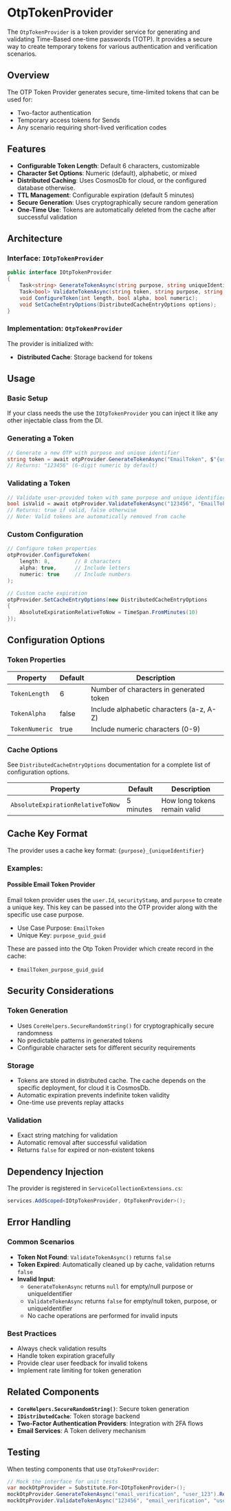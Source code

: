 # OtpTokenProvider

The `OtpTokenProvider` is a token provider service for generating and validating Time-Based one-time passwords (TOTP). It provides a secure way to create temporary tokens for various authentication and verification scenarios.

## Overview

The OTP Token Provider generates secure, time-limited tokens that can be used for:
- Two-factor authentication
- Temporary access tokens for Sends
- Any scenario requiring short-lived verification codes

## Features

- **Configurable Token Length**: Default 6 characters, customizable
- **Character Set Options**: Numeric (default), alphabetic, or mixed
- **Distributed Caching**: Uses CosmosDb for cloud, or the configured database otherwise.
- **TTL Management**: Configurable expiration (default 5 minutes)
- **Secure Generation**: Uses cryptographically secure random generation
- **One-Time Use**: Tokens are automatically deleted from the cache after successful validation

## Architecture

### Interface: `IOtpTokenProvider`

```csharp
public interface IOtpTokenProvider
{
    Task<string> GenerateTokenAsync(string purpose, string uniqueIdentifier);
    Task<bool> ValidateTokenAsync(string token, string purpose, string uniqueIdentifier);
    void ConfigureToken(int length, bool alpha, bool numeric);
    void SetCacheEntryOptions(DistributedCacheEntryOptions options);
}
```

### Implementation: `OtpTokenProvider`

The provider is initialized with:
- **Distributed Cache**: Storage backend for tokens

## Usage

### Basic Setup

If your class needs the use the `IOtpTokenProvider` you can inject it like any other injectable class from the DI.

### Generating a Token

```csharp
// Generate a new OTP with purpose and unique identifier
string token = await otpProvider.GenerateTokenAsync("EmailToken", $"{userId}_{securityStamp}_{purpose}");
// Returns: "123456" (6-digit numeric by default)
```

### Validating a Token

```csharp
// Validate user-provided token with same purpose and unique identifier used for generation
bool isValid = await otpProvider.ValidateTokenAsync("123456", "EmailToken", $"{userId}_{securityStamp}_{purpose}");
// Returns: true if valid, false otherwise
// Note: Valid tokens are automatically removed from cache
```

### Custom Configuration

```csharp
// Configure token properties
otpProvider.ConfigureToken(
    length: 8,        // 8 characters
    alpha: true,      // Include letters
    numeric: true     // Include numbers
);

// Custom cache expiration
otpProvider.SetCacheEntryOptions(new DistributedCacheEntryOptions
{
    AbsoluteExpirationRelativeToNow = TimeSpan.FromMinutes(10)
});
```

## Configuration Options

### Token Properties

| Property | Default | Description |
|----------|---------|-------------|
| `TokenLength` | 6 | Number of characters in generated token |
| `TokenAlpha` | false | Include alphabetic characters (a-z, A-Z) |
| `TokenNumeric` | true | Include numeric characters (0-9) |

### Cache Options

See `DistributedCacheEntryOptions` documentation for a complete list of configuration options.

| Property | Default | Description |
|----------|---------|-------------|
| `AbsoluteExpirationRelativeToNow` | 5 minutes | How long tokens remain valid |

## Cache Key Format

The provider uses a cache key format: `{purpose}_{uniqueIdentifier}`

### Examples:

#### Possible Email Token Provider
Email token provider uses the `user.Id`, `securityStamp`, and `purpose` to create a unique key. This key can be passed into the OTP provider along with the specific use case purpose.

- Use Case Purpose: `EmailToken`
- Unique Key: `purpose_guid_guid`

These are passed into the Otp Token Provider which create record in the cache:
- `EmailToken_purpose_guid_guid`

## Security Considerations

### Token Generation
- Uses `CoreHelpers.SecureRandomString()` for cryptographically secure randomness
- No predictable patterns in generated tokens
- Configurable character sets for different security requirements

### Storage
- Tokens are stored in distributed cache. The cache depends on the specific deployment, for cloud it is CosmosDb.
- Automatic expiration prevents indefinite token validity
- One-time use prevents replay attacks

### Validation
- Exact string matching for validation
- Automatic removal after successful validation
- Returns `false` for expired or non-existent tokens

## Dependency Injection

The provider is registered in `ServiceCollectionExtensions.cs`:

```csharp
services.AddScoped<IOtpTokenProvider, OtpTokenProvider>();
```

## Error Handling

### Common Scenarios

- **Token Not Found**: `ValidateTokenAsync()` returns `false`
- **Token Expired**: Automatically cleaned up by cache, validation returns `false`
- **Invalid Input**:
  - `GenerateTokenAsync` returns `null` for empty/null purpose or uniqueIdentifier
  - `ValidateTokenAsync` returns `false` for empty/null token, purpose, or uniqueIdentifier
  - No cache operations are performed for invalid inputs

### Best Practices

- Always check validation results
- Handle token expiration gracefully
- Provide clear user feedback for invalid tokens
- Implement rate limiting for token generation

## Related Components

- **`CoreHelpers.SecureRandomString()`**: Secure token generation
- **`IDistributedCache`**: Token storage backend
- **Two-Factor Authentication Providers**: Integration with 2FA flows
- **Email Services**: A Token delivery mechanism

## Testing

When testing components that use `OtpTokenProvider`:

```csharp
// Mock the interface for unit tests
var mockOtpProvider = Substitute.For<IOtpTokenProvider>();
mockOtpProvider.GenerateTokenAsync("email_verification", "user_123").Returns("123456");
mockOtpProvider.ValidateTokenAsync("123456", "email_verification", "user_123").Returns(true);
```
